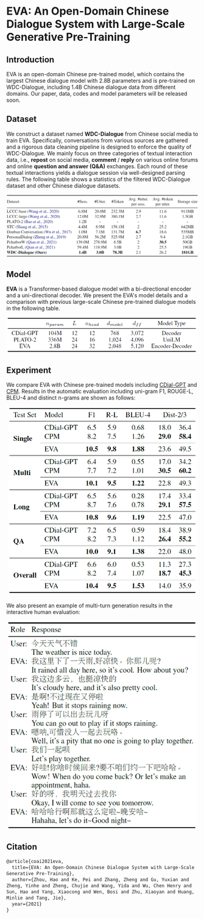 # EVA: An Open-Domain Chinese Dialogue System with Large-Scale Generative Pre-Training

## Introduction

EVA is an open-domain Chinese pre-trained model, which contains the largest Chinese dialogue model with 2.8B parameters and is pre-trained on WDC-Dialogue, including 1.4B Chinese dialogue data from different domains. Our paper, data, codes and model parameters will be released soon.

## Dataset

We construct a dataset named **WDC-Dialogue** from Chinese social media to train EVA. Specifically, conversations from various sources are gathered and a rigorous data cleaning pipeline is designed to enforce the quality of WDC-Dialogue. We mainly focus on three categories of textual interaction data, i.e., **repost** on social media, **comment** / **reply** on various online forums and online **question and answer (Q\&A)** exchanges. Each round of these textual interactions yields a dialogue session via well-designed parsing rules. The following table shows a statistics of the filtered WDC-Dialogue dataset and other Chinese dialogue datasets.

<img src="fig/dataset.png" style="zoom:60%;" />

## Model

**EVA** is a Transformer-based dialogue model with a bi-directional encoder and a uni-directional decoder. We present the EVA's model details and a comparison with previous large-scale Chinese pre-trained dialogue models in the following table.

<div align=center>
<img src="fig/model.png" width="600" />
</div>
  
## Experiment

We compare EVA with Chinese pre-trained models including [CDial-GPT](https://github.com/thu-coai/CDial-GPT) and [CPM](https://github.com/TsinghuaAI/CPM). Results in the automatic evaluation including uni-gram F1, ROUGE-L, BLEU-4 and distinct n-grams are shown as follows:

<div align=center>
<img src="fig/auto_eval.png" width="500" />
</div>
  
We also present an example of multi-turn generation results in the interactive human evaluation:

<div align=center>
<img src="fig/example.png" width="500" />
</div>
  
## Citation

```
@article{coai2021eva,
  title={EVA: An Open-Domain Chinese Dialogue System with Large-Scale Generative Pre-Training},
  author={Zhou, Hao and Ke, Pei and Zhang, Zheng and Gu, Yuxian and Zheng, Yinhe and Zheng, Chujie and Wang, Yida and Wu, Chen Henry and Sun, Hao and Yang, Xiaocong and Wen, Bosi and Zhu, Xiaoyan and Huang, Minlie and Tang, Jie},
  year={2021}
}
```

